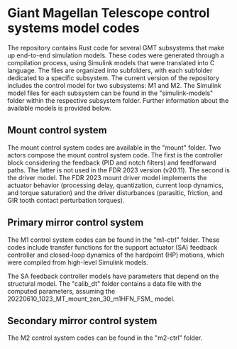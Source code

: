 # Giant Magellan Telescope control systems model codes

The repository contains Rust code for several GMT subsystems that make up end-to-end simulation models. These codes were generated through a compilation process, using Simulink models that were translated into C language. The files are organized into subfolders, with each subfolder dedicated to a specific subsystem. The current version of the repository includes the control model for two subsystems: M1 and M2. The Simulink model files for each subsystem can be found in the "simulink-models" folder within the respective subsystem folder. Further information about the available models is provided below.

## Mount control system

The mount control system codes are available in the "mount" folder. Two actors compose the mount control system code. The first is the controller block considering the feedback (PID and notch filters) and feedforward paths. The latter is not used in the FDR 2023 version (v20.11). The second is the driver model. The FDR 2023 mount driver model implements the actuator behavior (processing delay, quantization, current loop dynamics, and torque saturation) and the driver disturbances (parasitic, friction, and GIR tooth contact perturbation torques).

## Primary mirror control system

The M1 control system codes can be found in the "m1-ctrl" folder. These codes include transfer functions for the support actuator (SA) feedback controller and closed-loop dynamics of the hardpoint (HP) motions, which were compiled from high-level Simulink models.

The SA feedback controller models have parameters that depend on the structural model. The "calib_dt" folder contains a data file with the computed parameters, assuming the 20220610_1023_MT_mount_zen_30_m1HFN_FSM_ model.

## Secondary mirror control system

The M2 control system codes can be found in the "m2-ctrl" folder.
